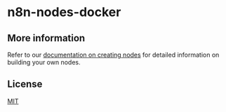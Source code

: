 
# n8n-nodes-docker

## More information

Refer to our [documentation on creating nodes](https://github.com/venssy/n8n-nodes-docker) for detailed information on building your own nodes.

## License

[MIT](https://github.com/n8n-io/n8n-nodes-starter/blob/master/LICENSE.md)
